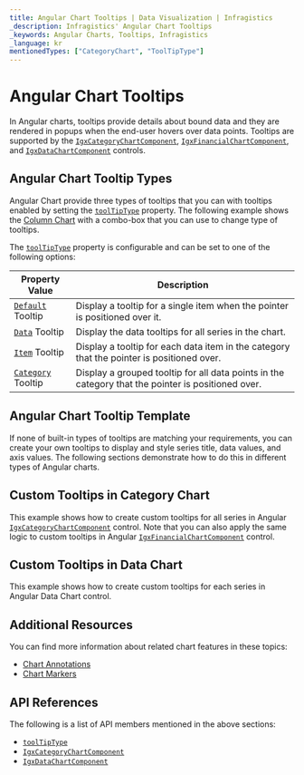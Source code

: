 ```yaml
---
title: Angular Chart Tooltips | Data Visualization | Infragistics
_description: Infragistics' Angular Chart Tooltips
_keywords: Angular Charts, Tooltips, Infragistics
_language: kr
mentionedTypes: ["CategoryChart", "ToolTipType"]
---
```


# Angular Chart Tooltips

In Angular charts, tooltips provide details about bound data and they are rendered in popups when the end-user hovers over data points. Tooltips are supported by the [`IgxCategoryChartComponent`]({environment:dvApiBaseUrl}/products/ignite-ui-angular/api/docs/typescript/latest/classes/igniteui_angular_charts.igxcategorychartcomponent.html), [`IgxFinancialChartComponent`]({environment:dvApiBaseUrl}/products/ignite-ui-angular/api/docs/typescript/latest/classes/igniteui_angular_charts.igxfinancialchartcomponent.html), and [`IgxDataChartComponent`]({environment:dvApiBaseUrl}/products/ignite-ui-angular/api/docs/typescript/latest/classes/igniteui_angular_charts.igxdatachartcomponent.html) controls.

## Angular Chart Tooltip Types

Angular Chart provide three types of tooltips that you can with tooltips enabled by setting the [`toolTipType`]({environment:dvApiBaseUrl}/products/ignite-ui-angular/api/docs/typescript/latest/classes/igniteui_angular_charts.igxdomainchartcomponent.html#tooltiptype) property. The following example shows the [Column Chart](../types/column-chart.md) with a combo-box that you can use to change type of tooltips.

<code-view style="height: 500px" alt="Angular Tooltip Types Example"
           data-demos-base-url="{environment:dvDemosBaseUrl}"
                    iframe-src="{environment:dvDemosBaseUrl}/charts/category-chart/column-chart-with-tooltips"
                                                 github-src="charts/category-chart/column-chart-with-tooltips">
</code-view>


<div class="divider--half"></div>

The [`toolTipType`]({environment:dvApiBaseUrl}/products/ignite-ui-angular/api/docs/typescript/latest/classes/igniteui_angular_charts.igxdomainchartcomponent.html#tooltiptype) property is configurable and can be set to one of the following options:

| Property Value     | Description |
| -------------------|---------------- |
| [`Default`]({environment:dvApiBaseUrl}/products/ignite-ui-angular/api/docs/typescript/latest/enums/NaNtooltiptype.html#default)  Tooltip | Display a tooltip for a single item when the pointer is positioned over it. |
| [`Data`]({environment:dvApiBaseUrl}/products/ignite-ui-angular/api/docs/typescript/latest/enums/NaNtooltiptype.html#data) Tooltip | Display the data tooltips for all series in the chart. |
| [`Item`]({environment:dvApiBaseUrl}/products/ignite-ui-angular/api/docs/typescript/latest/enums/NaNtooltiptype.html#item)  Tooltip    | Display a tooltip for each data item in the category that the pointer is positioned over. |
| [`Category`]({environment:dvApiBaseUrl}/products/ignite-ui-angular/api/docs/typescript/latest/enums/NaNtooltiptype.html#category) Tooltip | Display a grouped tooltip for all data points in the category that the pointer is positioned over. |

<div class="divider--half"></div>

## Angular Chart Tooltip Template

If none of built-in types of tooltips are matching your requirements, you can create your own tooltips to display and style series title, data values, and axis values. The following sections demonstrate how to do this in different types of Angular charts.

## Custom Tooltips in Category Chart

This example shows how to create custom tooltips for all series in Angular [`IgxCategoryChartComponent`]({environment:dvApiBaseUrl}/products/ignite-ui-angular/api/docs/typescript/latest/classes/igniteui_angular_charts.igxcategorychartcomponent.html) control. Note that you can also apply the same logic to custom tooltips in Angular [`IgxFinancialChartComponent`]({environment:dvApiBaseUrl}/products/ignite-ui-angular/api/docs/typescript/latest/classes/igniteui_angular_charts.igxfinancialchartcomponent.html) control.

<code-view style="height: 500px" alt="Angular Tooltip Template"
           data-demos-base-url="{environment:dvDemosBaseUrl}"
                    iframe-src="{environment:dvDemosBaseUrl}/charts/category-chart/tooltip-template"
                                                 github-src="charts/category-chart/tooltip-template">
</code-view>


<div class="divider--half"></div>

## Custom Tooltips in Data Chart

This example shows how to create custom tooltips for each series in Angular Data Chart control.

<code-view style="height: 500px" alt="Angular Tooltip Template"
           data-demos-base-url="{environment:dvDemosBaseUrl}"
                    iframe-src="{environment:dvDemosBaseUrl}/charts/data-chart/tooltip-template"
                                                 github-src="charts/data-chart/tooltip-template">
</code-view>


<div class="divider--half"></div>

## Additional Resources

You can find more information about related chart features in these topics:

*   [Chart Annotations](chart-annotations.md)
*   [Chart Markers](chart-markers.md)

## API References

The following is a list of API members mentioned in the above sections:

*   [`toolTipType`]({environment:dvApiBaseUrl}/products/ignite-ui-angular/api/docs/typescript/latest/classes/igniteui_angular_charts.igxdomainchartcomponent.html#tooltiptype)
*   [`IgxCategoryChartComponent`]({environment:dvApiBaseUrl}/products/ignite-ui-angular/api/docs/typescript/latest/classes/igniteui_angular_charts.igxcategorychartcomponent.html)
*   [`IgxDataChartComponent`]({environment:dvApiBaseUrl}/products/ignite-ui-angular/api/docs/typescript/latest/classes/igniteui_angular_charts.igxdatachartcomponent.html)
